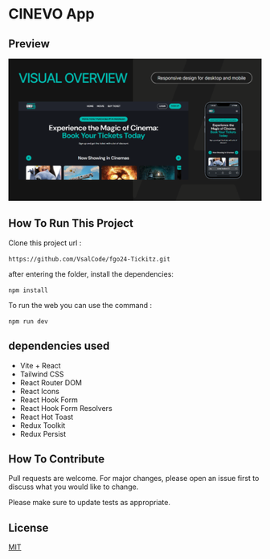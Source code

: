 # CINEVO App

<!-- This project is a Movie Ticket project -->

## Preview

![Preview](./src/assets/images/preview.png)

## How To Run This Project

Clone this project url :

``` https://github.com/VsalCode/fgo24-Tickitz.git ```

after entering the folder, install the dependencies:

```npm install```

To run the web you can use the command :

```npm run dev```

##  dependencies used
- Vite + React
- Tailwind CSS
- React Router DOM
- React Icons
- React Hook Form
- React Hook Form Resolvers
- React Hot Toast
- Redux Toolkit
- Redux Persist

## How To Contribute

Pull requests are welcome. For major changes, please open an issue first to discuss what you would like to change.

Please make sure to update tests as appropriate.

## License

[MIT](https://opensource.org/license/mit)
